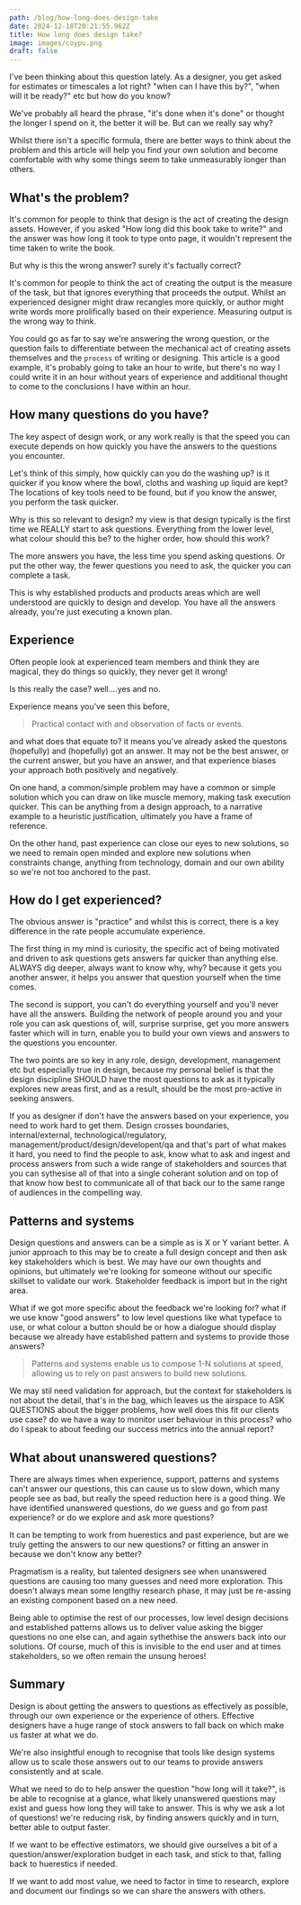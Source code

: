 ```yaml
---
path: /blog/how-long-does-design-take
date: 2024-12-18T20:21:55.962Z
title: How long does design take?
image: images/coypu.png
draft: false
---
```


I've been thinking about this question lately. As a designer, you get asked for estimates or timescales a lot right? "when can I have this by?", "when will it be ready?" etc but how do you know?

We've probably all heard the phrase, "it's done when it's done" or thought the longer I spend on it, the better it will be. But can we really say why?

Whilst there isn't a specific formula, there are better ways to think about the problem and this article will help you find your own solution and become comfortable with why some things seem to take unmeasurably longer than others.

## What's the problem?

It's common for people to think that design is the act of creating the design assets. However, if you asked "How long did this book take to write?" and the answer was how long it took to type onto page, it wouldn't represent the time taken to write the book.

But why is this the wrong answer? surely it's factually correct?

It's common for people to think the act of creating the output is the measure of the task, but that ignores everything that proceeds the output. Whilst an experienced designer might draw recangles more quickly, or author might write words more prolifically based on their experience. Measuring output is the wrong way to think.

You could go as far to say we're answering the wrong question, or the question fails to differentiate between the mechanical act of creating assets themselves and the `process` of writing or designing. This article is a good example, it's probably going to take an hour to write, but there's no way I could write it in an hour without years of experience and additional thought to come to the conclusions I have within an hour.

## How many questions do you have?

The key aspect of design work, or any work really is that the speed you can execute depends on how quickly you have the answers to the questions you encounter. 

Let's think of this simply, how quickly can you do the washing up? is it quicker if you know where the bowl, cloths and washing up liquid are kept? The locations of key tools need to be found, but if you know the answer, you perform the task quicker. 

Why is this so relevant to design? my view is that design typically is the first time we REALLY start to ask questions. Everything from the lower level, what colour should this be? to the higher order, how should this work? 

The more answers you have, the less time you spend asking questions. Or put the other way, the fewer questions you need to ask, the quicker you can complete a task.

This is why established products and products areas which are well understood are quickly to design and develop. You have all the answers already, you're just executing a known plan.

## Experience

Often people look at experienced team members and think they are magical, they do things so quickly, they never get it wrong!

Is this really the case? well....yes and no. 

Experience means you've seen this before, 

> Practical contact with and observation of facts or events.

and what does that equate to? it means you've already asked the questons (hopefully) and (hopefully) got an answer. It may not be the best answer, or the current answer, but you have an answer, and that experience biases your approach both positively and negatively.

On one hand, a common/simple problem may have a common or simple solution which you can draw on like muscle memory, making task execution quicker. This can be anything from a design approach, to a narrative example to a heuristic justification, ultimately you have a frame of reference.

On the other hand, past experience can close our eyes to new solutions, so we need to remain open minded and explore new solutions when constraints change, anything from technology, domain and our own ability so we're not too anchored to the past.

## How do I get experienced?

The obvious answer is "practice" and whilst this is correct, there is a key difference in the rate people accumulate experience.

The first thing in my mind is curiosity, the specific act of being motivated and driven to ask questions gets answers far quicker than anything else. ALWAYS dig deeper, always want to know why, why? because it gets you another answer, it helps you answer that question yourself when the time comes.

The second is support, you can't do everything yourself and you'll never have all the answers. Building the network of people around you and your role you can ask questions of, will, surprise surprise, get you more answers faster which will in turn, enable you to build your own views and answers to the questions you encounter.

The two points are so key in any role, design, development, management etc but especially true in design, because my personal belief is that the design discipline SHOULD have the most questions to ask as it typically explores new areas first, and as a result, should be the most pro-active in seeking answers.

If you as designer if don't have the answers based on your experience, you need to work hard to get them. Design crosses boundaries, internal/external, technological/regulatory, management/product/design/developent/qa and that's part of what makes it hard, you need to find the people to ask, know what to ask and ingest and process answers from such a wide range of stakeholders and sources that you can sythesise all of that into a single coherant solution and on top of that know how best to communicate all of that back our to the same range of audiences in the compelling way.

## Patterns and systems

Design questions and answers can be a simple as is X or Y variant better. A junior approach to this may be to create a full design concept and then ask key stakeholders which is best. We may have our own thoughts and opinions, but ultimately we're looking for someone without our specific skillset to validate our work. Stakeholder feedback is import but in the right area.

What if we got more specific about the feedback we're looking for? what if we use know "good answers" to low level questions like what typeface to use, or what colour a button should be or how a dialogue should display because we already have established pattern and systems to provide those answers? 

> Patterns and systems enable us to compose 1-N solutions at speed, allowing us to rely on past answers to build new solutions.

We may stil need validation for approach, but the context for stakeholders is not about the detail, that's in the bag, which leaves us the airspace to ASK QUESTIONS about the bigger problems, how well does this fit our clients use case? do we have a way to monitor user behaviour in this process? who do I speak to about feeding our success metrics into the annual report?

## What about unanswered questions?

There are always times when experience, support, patterns and systems can't answer our questions, this can cause us to slow down, which many people see as bad, but really the speed reduction here is a good thing. We have identified unanswered questions, do we guess and go from past experience? or do we explore and ask more questions?

It can be tempting to work from huerestics and past experience, but are we truly getting the answers to our new questions? or fitting an answer in because we don't know any better?

Pragmatism is a reality, but talented designers see when unanswered questions are causing too many guesses and need more exploration. This doesn't always mean some lengthy research phase, it may just be re-assing an existing component based on a new need. 

Being able to optimise the rest of our processes, low level design decisions and established patterns allows us to deliver value asking the bigger questions no one else can, and again sythethise the answers back into our solutions. Of course, much of this is invisible to the end user and at times stakeholders, so we often remain the unsung heroes!

## Summary

Design is about getting the answers to questions as effectively as possible, through our own experience or the experience of others. Effective designers have a huge range of stock answers to fall back on which make us faster at what we do.

We're also insightful enough to recognise that tools like design systems allow us to scale those answers out to our teams to provide answers consistently and at scale.

What we need to do to help answer the question "how long will it take?", is be able to recognise at a glance, what likely unanswered questions may exist and guess how long they will take to answer. This is why we ask a lot of questions! we're reducing risk, by finding answers quickly and in turn, better able to output faster.

If we want to be effective estimators, we should give ourselves a bit of a question/answer/exploration budget in each task, and stick to that, falling back to huerestics if needed.

If we want to add most value, we need to factor in time to research, explore and document our findings so we can share the answers with others.

